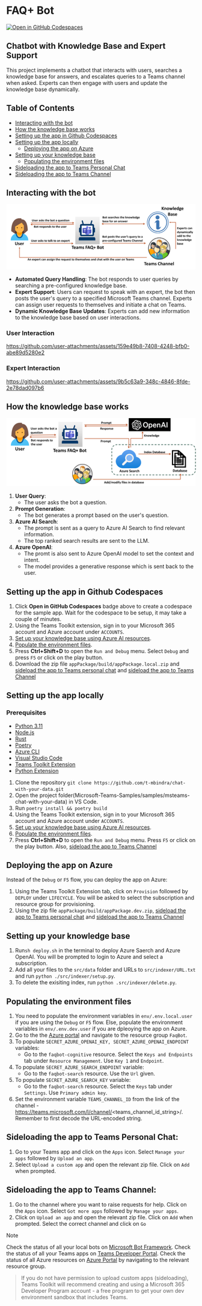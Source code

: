 # FAQ+ Bot
[![Open in GitHub Codespaces](https://github.com/codespaces/badge.svg)](https://github.com/codespaces/new?hide_repo_select=true&ref=main&repo=830777765&devcontainer_path=.devcontainer%2Fdevcontainer.json&resume=1)
<!-- @import "[TOC]" {cmd="toc" depthFrom=1 depthTo=6 orderedList=false} -->

<!-- code_chunk_output -->

## Chatbot with Knowledge Base and Expert Support
This project implements a chatbot that interacts with users, searches a knowledge base for answers, and escalates queries to a Teams channel when asked. Experts can then engage with users and update the knowledge base dynamically.

## Table of Contents
- [Interacting with the bot](#interacting-with-the-bot)
- [How the knowledge base works](#how-the-knowledge-base-works)
- [Setting up the app in Github Codespaces](#setting-up-the-app-in-github-codespaces)
- [Setting up the app locally](#setting-up-the-app-locally)
  - [Deploying the app on Azure](#deploying-the-app-on-azure)
- [Setting up your knowledge base](#setting-up-your-knowledge-base)
  - [Populating the environment files](#populating-the-environment-files)
- [Sideloading the app to Teams Personal Chat](#sideloading-the-app-to-teams-personal-chat)
- [Sideloading the app to Teams Channel](#sideloading-the-app-to-teams-channel)


## Interacting with the bot
![FAQBot Setup](assets/flow.png)
- **Automated Query Handling**: The bot responds to user queries by searching a pre-configured knowledge base.
- **Expert Support**: Users can request to speak with an expert, the bot then posts the user's query to a specified Microsoft Teams channel. Experts can assign user requests to themselves and initiate a chat on Teams.
- **Dynamic Knowledge Base Updates**: Experts can add new information to the knowledge base based on user interactions.

### User Interaction

https://github.com/user-attachments/assets/159e49b8-7408-4248-bfb0-abe89d5280e2

### Expert Interaction

https://github.com/user-attachments/assets/9b5c63a9-348c-4846-8fde-2e78dad097b6

## How the knowledge base works
![FAQBot Setup](assets/architecture.png)
1. **User Query**:
    - The user asks the bot a question.
2. **Prompt Generation**:
    - The bot generates a prompt based on the user's question.
3. **Azure AI Search**:
    - The prompt is sent as a query to Azure AI Search to find relevant information.
    - The top ranked search results are sent to the LLM.
4. **Azure OpenAI**:
   - The promt is also sent to Azure OpenAI model to set the context and intent.
   - The model provides a generative response which is sent back to the user.

## Setting up the app in Github Codespaces
1. Click **Open in GitHub Codespaces** badge above to create a codespace for the sample app. Wait for the codespace to be setup, it may take a couple of minutes.
2. Using the Teams Toolkit extension, sign in to your Microsoft 365 account and Azure account under ```ACCOUNTS```.
3. [Set up your knowledge base using Azure AI resources](#setting-up-your-knowledge-base).
4. [Populate the environment files](#populating-the-environment-files).
5. Press **Ctrl+Shift+D** to open the ```Run and Debug``` menu. Select ```Debug``` and press ```F5``` or click on the play button.
6. Download the zip file ```appPackage/build/appPackage.local.zip``` and [sideload the app to Teams personal chat](#sideloading-the-app-to-teams-personal-chat) and  [sideload the app to Teams Channel](#sideloading-the-app-to-teams-channel)
   
## Setting up the app locally
### Prerequisites
- [Python 3.11](https://www.python.org/downloads/)
- [Node.js](https://nodejs.org/)
- [Rust](https://www.rust-lang.org/tools/install)
- [Poetry](https://python-poetry.org/docs/#installation)
- [Azure CLI](https://learn.microsoft.com/en-us/cli/azure/install-azure-cli)
- [Visual Studio Code](https://code.visualstudio.com/download)
- [Teams Toolkit Extension ](https://marketplace.visualstudio.com/items?itemName=TeamsDevApp.ms-teams-vscode-extension)
- [Python Extension](https://marketplace.visualstudio.com/items?itemName=ms-python.python)

1. Clone the repository
   ```git clone https://github.com/t-mbindra/chat-with-your-data.git```
2. Open the project folder(Microsoft-Teams-Samples/samples/msteams-chat-with-your-data) in VS Code.
3.  Run
   ```poetry install && poetry build```
4. Using the Teams Toolkit extension, sign in to your Microsoft 365 account and Azure account under ```ACCOUNTS```.
5. [Set up your knowledge base using Azure AI resources](#setting-up-your-knowledge-base).
6. [Populate the environment files](#populating-the-environment-files).
7. Press **Ctrl+Shift+D** to open the ```Run and Debug``` menu. Press ```F5``` or click on the play button. Also, [sideload the app to Teams Channel](#sideloading-the-app-to-teams-channel)

## Deploying the app on Azure
Instead of the ```Debug``` or ```F5``` flow, you can deploy the app on Azure:
1. Using the Teams Toolkit Extension tab, click on ```Provision``` followed by ```DEPLOY``` under ```LIFECYCLE```. You will be asked to select the subscription and resource group for provisioning.
2. Using the zip file ```appPackage/build/appPackage.dev.zip```, [sideload the app to Teams personal chat](#sideloading-the-app-to-teams-personal-chat) and [sideload the app to Teams Channel](#sideloading-the-app-to-teams-channel)

## Setting up your knowledge base
1. Run```sh deploy.sh``` in the terminal to deploy Azure Saerch and Azure OpenAI. You will be prompted to login to Azure and select a subscription.
2. Add all your files to the ```src/data``` folder and URLs to ```src/indexer/URL.txt``` and run ```python ./src/indexer/setup.py```.
3. To delete the exisiting index, run ```python .src/indexer/delete.py```.

## Populating the environment files
1. You need to populate the environment variables in ```env/.env.local.user``` if you are using the ```Debug``` or ```F5``` flow. Else, populate the environment variables in ```env/.env.dev.user``` if you are dpleoying the app on Azure.
2. Go to the the [Azure portal](https://ms.portal.azure.com/) and navigate to the resource group ```FaqBot```. 
3. To populate ```SECRET_AZURE_OPENAI_KEY, SECRET_AZURE_OPENAI_ENDPOINT``` variables:
   - Go to the ```faqbot-cognitive``` resource. Select the ```Keys and Endpoints``` tab under ```Resource Management```. Use ```Key 1``` and ```Endpoint```. 
4. To populate   ```SECRET_AZURE_SEARCH_ENDPOINT``` variable:
   - Go to the ```faqbot-search``` resource. Use the ```Url``` given.
5. To populate   ```SECRET_AZURE_SEARCH_KEY``` variable:
   - Go to the ```faqbot-search``` resource. Select the ```Keys``` tab under ```Settings```.  Use ```Primary admin key```.
6. Set the environment variable ```TEAMS_CHANNEL_ID``` from the link of the channel - https://teams.microsoft.com/l/channel/<teams_channel_id_string>/.  Remember to first decode the URL-encoded string.

## Sideloading the app to Teams Personal Chat:
1. Go to your Teams app and click on the ```Apps``` icon. Select ```Manage your apps``` followed by ```Upload an app```.
2. Select ```Upload a custom app``` and open the relevant zip file. Click on ```Add``` when prompted.

## Sideloading the app to Teams Channel:
1. Go to the channel where you want to raise requests for help. Click on the ```Apps``` icon. Select ```Got more apps``` followed by ```Manage your apps```.
2. Click on ```Upload an app``` and open the relevant zip file.  Click on ```Add``` when prompted. Select the correct channel and click on ```Go```

>[!Note]
> Check the status of all your local bots on [Microsoft Bot Framework](https://dev.botframework.com/bots).
> Check the status of all your Teams apps on [Teams Developer Portal](https://dev.teams.microsoft.com/apps).
> Check the status of all Azure resources on [Azure Portal](https://portal.azure.com/#home) by navigating to the relevant resource group.

> If you do not have permission to upload custom apps (sideloading), Teams Toolkit will recommend creating and using a Microsoft 365 Developer Program account - a free program to get your own dev environment sandbox that includes Teams.

